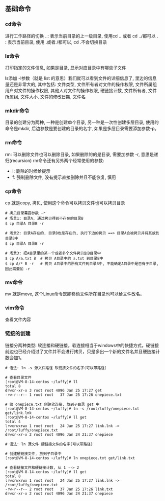 ## 基础命令
### cd命令
进行工作路径的切换
..: 表示当前目录的上一级目录, 使用cd .. 或者 cd ../都可以
. : 表示当前目录, 使用 .或者./都可以, cd .不会切换目录

### ls命令
打印指定的文件信息, 如果是目录, 显示对应目录中有哪些子文件

ls添加 -l参数（就是 list 的意思）我们就可以看到文件的详细信息了, 里边的信息量还是非常大的, 其中包括: 文件类型, 文件所有者对文件的操作权限, 文件所属组用户对文件的操作权限, 其他人对文件的操作权限, 硬链接计数, 文件所有者, 文件所属组, 文件大小, 文件的修改日期, 文件名

### mkdir命令
目录的创建分为两种, 一种是创建单个目录, 另一种是一次性创建多层目录, 使用的命令是mkdir, 后边参数是要创建的目录的名字, 如果是多层目录需要添加参数-p。

### rm命令
rm: 可以删除文件也可以删除目录, 如果删除的的是目录, 需要加参数 -r, 意思是递归(recursion)
rm命令还有另外两个经常使用的参数:
- i: 删除的时候给提示
- f: 强制删除文件, 没有提示直接删除并且不能恢复, 慎用

### cp命令
cp 就是copy, 拷贝, 使用这个命令可以拷贝文件也可以拷贝目录
```
# 拷贝目录需要参数 -r
# 场景1: 目录A, 通过拷贝得到不存在的目录B
$ cp 目录A 目录B -r

# 场景2: 目录A存在的, 目录B也是存在的, 执行下边的拷贝 ==> 目录A会被拷贝并将其放到目录B中
$ cp 目录A 目录B -r

# 场景3: 把A目录里的某一个或者多个文件拷贝到B目录中
$ cp A/a.txt B	# 拷贝 A目录中的 a.txt 到目录B中
$ cp A/* B -r	# 拷贝 A目录中的所有文件到目录B中, 不能确定A目录中是否有子目录, 因此需要加 -r
```

### mv命令
mv 就是move, 这个Linux命令既能移动文件所在目录也可以给文件改名。

### vim命令
查看文件内容

### 链接的创建
链接分两种类型: 软连接和硬链接。软连接相当于windows中的快捷方式，硬链接前边也已经介绍过了文件并不会进行拷贝，只是多出一个新的文件名并且硬链接计数会加1。
```
# 语法: ln -s 源文件路径 软链接文件的名字(可以带路径)

# 查看目录文件
[root@VM-8-14-centos ~/luffy]# ll
total 8
drwxr-xr-x 3 root root 4096 Jan 25 17:27 get
-rw-r--r-- 1 root root   37 Jan 25 17:26 onepiece.txt

# 给 onepiece.txt 创建软连接, 放到子目录 get 中
[root@VM-8-14-centos ~/luffy]# ln -s /root/luffy/onepiece.txt get/link.lnk  
[root@VM-8-14-centos ~/luffy]# ll get
total 4
lrwxrwxrwx 1 root root   24 Jan 25 17:27 link.lnk -> /root/luffy/onepiece.txt
drwxr-xr-x 2 root root 4096 Jan 24 21:37 onepiece
```
```
# 语法: ln 源文件 硬链接文件的名字(可以带路径)

# 创建硬链接文件, 放到子目录中
[root@VM-8-14-centos ~/luffy]# ln onepiece.txt get/link.txt

# 查看链接文件和硬链接计数, 从 1 --> 2
[root@VM-8-14-centos ~/luffy]# ll get
total 8
lrwxrwxrwx 1 root root   24 Jan 25 17:27 link.lnk -> /root/luffy/onepiece.txt
-rw-r--r-- 2 root root   37 Jan 25 17:26 link.txt
drwxr-xr-x 2 root root 4096 Jan 24 21:37 onepiece
```

